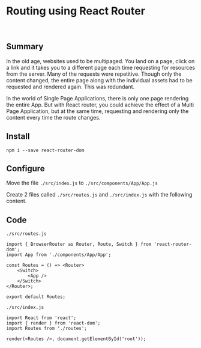 # Routing using React Router

&nbsp;

## Summary

In the old age, websites used to be multipaged. You land on a page, click on a link and it takes you to a different page each time requesting for resources from the server. Many of the requests were repetitive. Though only the content changed, the entire page along with the individual assets had to be requested and rendered again. This was redundant.

In the world of Single Page Applications, there is only one page rendering the entire App. But with React router, you could achieve the effect of a Multi Page Application, but at the same time, requesting and rendering only the content every time the route changes.

## Install

`npm i --save react-router-dom`

## Configure

Move the file `./src/index.js` to `./src/components/App/App.js`

Create 2 files called `./src/routes.js` and `./src/index.js` with the following content.

## Code

`./src/routes.js`

    import { BrowserRouter as Router, Route, Switch } from 'react-router-dom';
    import App from './components/App/App';

    const Routes = () => <Router>
        <Switch>
            <App />
        </Switch>
    </Router>;

    export default Routes;

`./src/index.js`

    import React from 'react';
    import { render } from 'react-dom';
    import Routes from './routes';

    render(<Routes />, document.getElementById('root'));